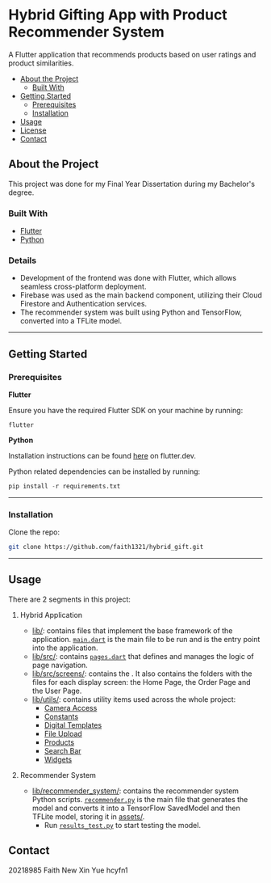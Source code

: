 # Hybrid Gifting App with Product Recommender System

A Flutter application that recommends products based on user ratings and product similarities.

- [About the Project](#about-the-project)
  - [Built With](#built-with)
- [Getting Started](#getting-started)
  - [Prerequisites](#prerequisites)
  - [Installation](#installation)
- [Usage](#usage)
- [License](#license)
- [Contact](#contact)

## About the Project

This project was done for my Final Year Dissertation during my Bachelor's degree.
### Built With

- [Flutter](https://flutter.dev)
- [Python](https://www.python.org/)

### Details
- Development of the frontend was done with Flutter, which allows seamless cross-platform deployment.
- Firebase was used as the main backend component, utilizing their Cloud Firestore and Authentication services.
- The recommender system was built using Python and TensorFlow, converted into a TFLite model.
---
## Getting Started

### Prerequisites

**Flutter**

Ensure you have the required Flutter SDK on your machine by running:
```
flutter
```

**Python**

Installation instructions can be found [here](https://docs.flutter.dev/get-started/install) on flutter.dev.

Python related dependencies can be installed by running:

```python
pip install -r requirements.txt
```
---
### Installation

Clone the repo:

```sh
git clone https://github.com/faith1321/hybrid_gift.git
```
---
## Usage

There are 2 segments in this project:

1. Hybrid Application

    - [lib/](lib/): contains files that implement the base framework of the application. [`main.dart`](lib/main.dart) is the main file to be run and is the entry point into the application.
    - [lib/src/](lib/src/): contains [`pages.dart`](lib/src/pages.dart) that defines and manages the logic of page navigation.
    - [lib/src/screens/](lib/src/screens/): contains the . It also contains the folders with the files for each display screen: the Home Page, the Order Page and the User Page.
    - [lib/utils/](lib/utils/): contains utility items used across the whole project:
      - [Camera Access](lib/utils/camera.dart)
      - [Constants](lib/utils/constants.dart)
      - [Digital Templates](lib/utils/digital_templates.dart)
      - [File Upload](lib/utils/file_upload.dart)
      - [Products](lib/utils/products.dart)
      - [Search Bar](lib/utils/search_bar.dart)
      - [Widgets](lib/utils/widgets.dart)

2. Recommender System
    - [lib/recommender_system/](lib/recommender_system/): contains the recommender system Python scripts. [`recommender.py`](lib/recommender_system/recommender.py) is the main file that generates the model and converts it into a TensorFlow SavedModel and then TFLite model, storing it in [assets/](assets/).
      - Run [`results_test.py`](lib/recommender_system/results_test.py) to start testing the model.

<!-- ### 1. [collecting_data](collecting_data/)

There are two stages to collecting the required dataset.

#### 1a. [scraping_midi](collecting_data/1_scraping_midi)

Different scripts download MIDI files from various sources into [a bin directory](data/bin/). Manually downloaded MIDI files can be manually added in here as well.

#### 1b. [building_dataset](collecting_data/2_building_dataset)

1. `create_db.py` goes through the bin directory and builds a database containing the ids of the samples.
2. From here, I have manually added the theme labels as columns, as well as metadata columns such as `duplicate`.
3. Then, the samples are slowly labelled, marking songs that I've looked through with a 1 in the `recognizable` column if I have labelled them, and 0 if not (This means that if that field is empty/null, it has not been identified yet).
4. `process_db.py` converts all 'p's in the database into '1's.[^1]
5. `db_stats.py` is a convenience script that returns some statistics about the label dataset so far.

[^1]: This is because I have sped up the hand-labelling process by marking fields with '0' or 'p', since they are closeby on the keyboard. The script later turns the 'p's into '1's.

### 2. [calculating_dataset](calculating_dataset/)

1. `generate_jsymbolic_config.py` builds a configuration script based on the MIDI files found in the bin directory.
2. Run `jSymbolic` with [themeConfigFile.txt](calculating_dataset/themeConfigFile.txt) as the configuration script.
3. Finally, run `clean_db.py` to clean up the database for use.

These three steps can (and should) be automatically executed.

Here is a script file that I've used — modify it to point to your jSybolic2.jar.

```sh
python3 calculating_dataset/generate_jsymbolic_config.py

java -Xmx3072m -jar [PATH_TO_YOUR_JSYMBOLIC]/jSymbolic2.jar -configrun calculating_dataset/themeConfigFile.txt

python3 calculating_dataset/clean_db.py
```

### 3. [building_model](building_model)

From here, it is mostly automated.

`model.py` is the main script to run. You should never need to fiddle with it because the parameters can all be configured with `config.py`.

## License

<!-- Distributed under the MIT License. See `LICENSE` for more information. -->

## Contact

20218985 Faith New Xin Yue hcyfn1
